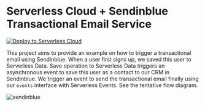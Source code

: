 # Serverless Cloud + Sendinblue Transactional Email Service

[![Deploy to Serverless Cloud](https://cloud.serverless.com/deploy.svg)](https://cloud.serverless.com/start/clone?repoUrl=https%3A%2F%2Fgithub.com%2Femrahssamdan%2Fsendinblue-demo)

This project aims to provide an example on how to trigger a transactional email using Sendinblue. When a user first signs up, we saved this user to Serverless Data. Save operation to Serverless Data triggers an asynchronous event to save this user as a contact to our CRM in Sendinblue. We trigger an event to send the transactional email finally using our `events` interface with Serverless Events. See the tentative flow diagram. 

![sendinblue](https://user-images.githubusercontent.com/85096820/179057913-eda8eb2d-664a-4d47-8b8c-87f0f3407f0b.png)
